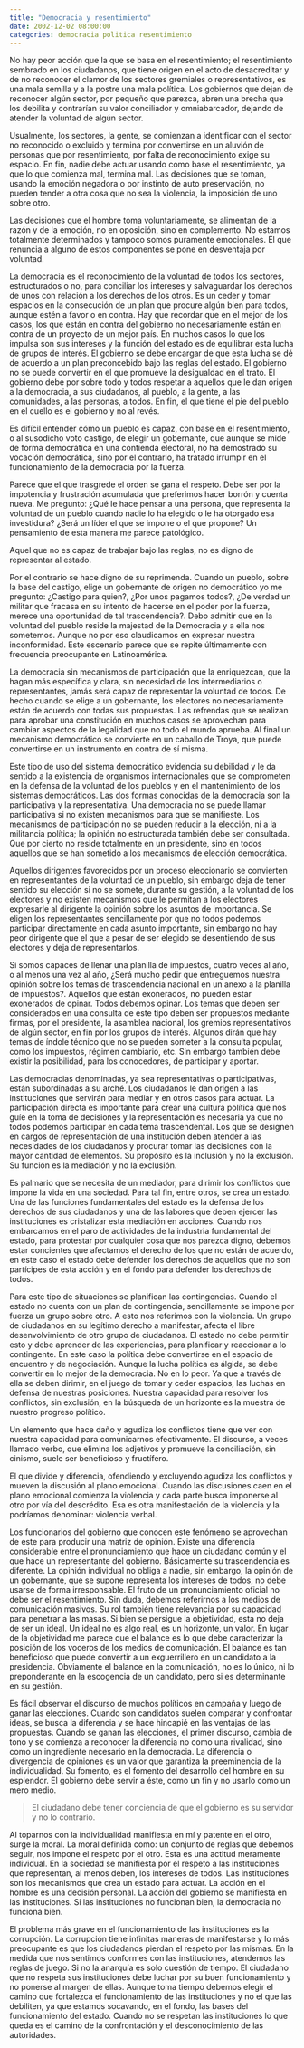 ```yaml
---
title: "Democracia y resentimiento"
date: 2002-12-02 08:00:00
categories: democracia politica resentimiento
---
```

No hay peor acción que la que se basa en el resentimiento; el resentimiento sembrado en los ciudadanos, que tiene origen en el acto de desacreditar y de no reconocer el clamor de los sectores gremiales o representativos, es una mala semilla y a la postre una mala política. Los gobiernos que dejan de reconocer algún sector, por pequeño que parezca, abren una brecha que los debilita y contrarían su valor conciliador y omniabarcador, dejando de atender la voluntad de algún sector. 

Usualmente, los sectores, la gente, se comienzan a identificar con el sector no reconocido o excluido y termina por convertirse en un aluvión de personas que por resentimiento, por falta de reconocimiento exige su espacio. En fin, nadie debe actuar usando como base el resentimiento, ya que lo que comienza mal, termina mal. Las decisiones que se toman, usando la emoción negadora o por instinto de auto preservación, no pueden tender a otra cosa que no sea la violencia, la imposición de uno sobre otro. 

Las decisiones que el hombre toma voluntariamente, se alimentan de la razón y de la emoción, no en oposición, sino en complemento. No estamos totalmente determinados y tampoco somos puramente emocionales. El que renuncia a alguno de estos componentes se pone en desventaja por voluntad.

La democracia es el reconocimiento de la voluntad de todos los sectores, estructurados o no, para conciliar los intereses y salvaguardar los derechos de unos con relación a los derechos de los otros. Es un ceder y tomar espacios en la consecución de un plan que procure algún bien para todos, aunque estén a favor o en contra. Hay que recordar que en el mejor de los casos, los que están en contra del gobierno no necesariamente están en contra de un proyecto de un mejor país. En muchos casos lo que los impulsa son sus intereses y la función del estado es de equilibrar esta lucha de grupos de interés. El gobierno se debe encargar de que esta lucha se dé de acuerdo a un plan preconcebido bajo las reglas del estado. El gobierno no se puede convertir en el que promueve la desigualdad en el trato. El gobierno debe por sobre todo y todos respetar a aquellos que le dan origen a la democracia, a sus ciudadanos, al pueblo, a la gente, a las comunidades, a las personas, a todos. En fin, el que tiene el pie del pueblo en el cuello es el gobierno y no al revés.

Es difícil entender cómo un pueblo es capaz, con base en el resentimiento, o al susodicho voto castigo, de elegir un gobernante, que aunque se mide de forma democrática en una contienda electoral, no ha demostrado su vocación democrática, sino por el contrario, ha tratado irrumpir en el funcionamiento de la democracia por la fuerza. 

Parece que el que trasgrede el orden se gana el respeto. Debe ser por la impotencia y frustración acumulada que preferimos hacer borrón y cuenta nueva. Me pregunto: ¿Qué le hace pensar a una persona, que representa la voluntad de un pueblo cuando nadie lo ha elegido o le ha otorgado esa investidura? ¿Será un líder el que se impone o el que propone? Un pensamiento de esta manera me parece patológico. 

Aquel que no es capaz de trabajar bajo las reglas, no es digno de representar al estado. 

Por el contrario se hace digno de su reprimenda. Cuando un pueblo, sobre la base del castigo, elige un gobernante de origen no democrático yo me pregunto: ¿Castigo para quien?, ¿Por unos pagamos todos?, ¿De verdad un militar que fracasa en su intento de hacerse en el poder por la fuerza, merece una oportunidad de tal trascendencia?. Debo admitir que en la voluntad del pueblo reside la majestad de la Democracia y a ella nos sometemos. Aunque no por eso claudicamos en expresar nuestra inconformidad. Este escenario parece que se repite últimamente con frecuencia preocupante en Latinoamérica.

La democracia sin mecanismos de participación que la enriquezcan, que la hagan más específica y clara, sin necesidad de los intermediarios o representantes, jamás será capaz de representar la voluntad de todos. De hecho cuando se elige a un gobernante, los electores no necesariamente están de acuerdo con todas sus propuestas. Las refrendas que se realizan para aprobar una constitución en muchos casos se aprovechan para cambiar aspectos de la legalidad que no todo el mundo aprueba. Al final un mecanismo democrático se convierte en un caballo de Troya, que puede convertirse en un instrumento en contra de sí misma. 

Este tipo de uso del sistema democrático evidencia su debilidad y le da sentido a la existencia de organismos internacionales que se comprometen en la defensa de la voluntad de los pueblos y en el mantenimiento de los sistemas democráticos. Las dos formas conocidas de la democracia son la participativa y la representativa. Una democracia no se puede llamar participativa si no existen mecanismos para que se manifieste. Los mecanismos de participación no se pueden reducir a la elección, ni a la militancia política; la opinión no estructurada también debe ser consultada. Que por cierto no reside totalmente en un presidente, sino en todos aquellos que se han sometido a los mecanismos de elección democrática. 

Aquellos dirigentes favorecidos por un proceso eleccionario se convierten en representantes de la voluntad de un pueblo, sin embargo deja de tener sentido su elección si no se somete, durante su gestión, a la voluntad de los electores y no existen mecanismos que le permitan a los electores expresarle al dirigente la opinión sobre los asuntos de importancia. Se eligen los representantes sencillamente por que no todos podemos participar directamente en cada asunto importante, sin embargo no hay peor dirigente que el que a pesar de ser elegido se desentiendo de sus electores y deja de representarlos.

Si somos capaces de llenar una planilla de impuestos, cuatro veces al año, o al menos una vez al año, ¿Será mucho pedir que entreguemos nuestra opinión sobre los temas de trascendencia nacional en un anexo a la planilla de impuestos?. Aquellos que están exonerados, no pueden estar exonerados de opinar. Todos debemos opinar. Los temas que deben ser considerados en una consulta de este tipo deben ser propuestos mediante firmas, por el presidente, la asamblea nacional, los gremios representativos de algún sector, en fin por los grupos de interés. Algunos dirán que hay temas de índole técnico que no se pueden someter a la consulta popular, como los impuestos, régimen cambiario, etc. Sin embargo también debe existir la posibilidad, para los conocedores, de participar y aportar.

Las democracias denominadas, ya sea representativas o participativas, están subordinadas a su arché. Los ciudadanos le dan origen a las instituciones que servirán para mediar y en otros casos para actuar. La participación directa es importante para crear una cultura política que nos guíe en la toma de decisiones y la representación es necesaria ya que no todos podemos participar en cada tema trascendental. Los que se designen en cargos de representación de una institución deben atender a las necesidades de los ciudadanos y procurar tomar las decisiones con la mayor cantidad de elementos. Su propósito es la inclusión y no la exclusión. Su función es la mediación y no la exclusión.

Es palmario que se necesita de un mediador, para dirimir los conflictos que impone la vida en una sociedad. Para tal fin, entre otros, se crea un estado. Una de las funciones fundamentales del estado es la defensa de los derechos de sus ciudadanos y una de las labores que deben ejercer las instituciones es cristalizar esta mediación en acciones. Cuando nos embarcamos en el paro de actividades de la industria fundamental del estado, para protestar por cualquier cosa que nos parezca digno, debemos estar concientes que afectamos el derecho de los que no están de acuerdo, en este caso el estado debe defender los derechos de aquellos que no son partícipes de esta acción y en el fondo para defender los derechos de todos. 

Para este tipo de situaciones se planifican las contingencias. Cuando el estado no cuenta con un plan de contingencia, sencillamente se impone por fuerza un grupo sobre otro. A esto nos referimos con la violencia. Un grupo de ciudadanos en su legítimo derecho a manifestar, afecta el libre desenvolvimiento de otro grupo de ciudadanos. El estado no debe permitir esto y debe aprender de las experiencias, para planificar y reaccionar a lo contingente. En este caso la política debe convertirse en el espacio de encuentro y de negociación. Aunque la lucha política es álgida, se debe convertir en lo mejor de la democracia. No en lo peor. Ya que a través de ella se deben dirimir, en el juego de tomar y ceder espacios, las luchas en defensa de nuestras posiciones. Nuestra capacidad para resolver los conflictos, sin exclusión, en la búsqueda de un horizonte es la muestra de nuestro progreso político.

Un elemento que hace daño y agudiza los conflictos tiene que ver con nuestra capacidad para comunicarnos efectivamente. El discurso, a veces llamado verbo, que elimina los adjetivos y promueve la conciliación, sin cinismo, suele ser beneficioso y fructífero. 

El que divide y diferencia, ofendiendo y excluyendo agudiza los conflictos y mueven la discusión al plano emocional. Cuando las discusiones caen en el plano emocional comienza la violencia y cada parte busca imponerse al otro por vía del descrédito. Esa es otra manifestación de la violencia y la podríamos denominar: violencia verbal. 

Los funcionarios del gobierno que conocen este fenómeno se aprovechan de este para producir una matriz de opinión. Existe una diferencia considerable entre el pronunciamiento que hace un ciudadano común y el que hace un representante del gobierno. Básicamente su trascendencia es diferente. La opinión individual no obliga a nadie, sin embargo, la opinión de un gobernante, que se supone representa los intereses de todos, no debe usarse de forma irresponsable. El fruto de un pronunciamiento oficial no debe ser el resentimiento. Sin duda, debemos referirnos a los medios de comunicación masivos. Su rol también tiene relevancia por su capacidad para penetrar a las masas. Si bien se persigue la objetividad, esta no deja de ser un ideal. Un ideal no es algo real, es un horizonte, un valor. En lugar de la objetividad me parece que el balance es lo que debe caracterizar la posición de los voceros de los medios de comunicación. El balance es tan beneficioso que puede convertir a un exguerrillero en un candidato a la presidencia. Obviamente el balance en la comunicación, no es lo único, ni lo preponderante en la escogencia de un candidato, pero si es determinante en su gestión. 

Es fácil observar el discurso de muchos políticos en campaña y luego de ganar las elecciones. Cuando son candidatos suelen comparar y confrontar ideas, se busca la diferencia y se hace hincapié en las ventajas de las propuestas. Cuando se ganan las elecciones, el primer discurso, cambia de tono y se comienza a reconocer la diferencia no como una rivalidad, sino como un ingrediente necesario en la democracia. La diferencia o divergencia de opiniones es un valor que garantiza la preeminencia de la individualidad. Su fomento, es el fomento del desarrollo del hombre en su esplendor. El gobierno debe servir a éste, como un fin y no usarlo como un mero medio. 

> El ciudadano debe tener conciencia de que el gobierno es su servidor y no lo contrario.

Al toparnos con la individualidad manifiesta en mí y patente en el otro, surge la moral. La moral definida como: un conjunto de reglas que debemos seguir, nos impone el respeto por el otro. Esta es una actitud meramente individual. En la sociedad se manifiesta por el respeto a las instituciones que representan, al menos deben, los intereses de todos. Las instituciones son los mecanismos que crea un estado para actuar. La acción en el hombre es una decisión personal. La acción del gobierno se manifiesta en las instituciones. Si las instituciones no funcionan bien, la democracia no funciona bien.

El problema más grave en el funcionamiento de las instituciones es la corrupción. La corrupción tiene infinitas maneras de manifestarse y lo más preocupante es que los ciudadanos pierdan el respeto por las mismas. En la medida que nos sentimos conformes con las instituciones, atendemos las reglas de juego. Si no la anarquía es solo cuestión de tiempo. El ciudadano que no respeta sus instituciones debe luchar por su buen funcionamiento y no ponerse al margen de ellas. Aunque toma tiempo debemos elegir el camino que fortalezca el funcionamiento de las instituciones y no el que las debiliten, ya que estamos socavando, en el fondo, las bases del funcionamiento del estado. Cuando no se respetan las instituciones lo que queda es el camino de la confrontación y el desconocimiento de las autoridades.
